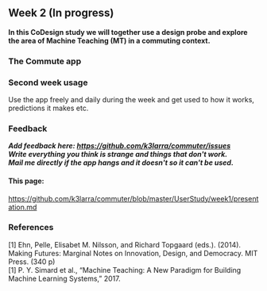 ## Week 2 (In progress)
**In this CoDesign study we will together use a design probe and explore the area of Machine Teaching (MT) in a commuting context.**



### The Commute app


### Second week usage
Use the app freely and daily during the week and get used to how it works, predictions it makes etc.

### Feedback

***Add feedback here:
https://github.com/k3larra/commuter/issues*** <br/>
***Write everything you think is strange and things that don't work.*** <br/>
***Mail me directly if the app hangs and it doesn't so it can't be used.***


#### This page:
https://github.com/k3larra/commuter/blob/master/UserStudy/week1/presentation.md

### References
[1] Ehn, Pelle, Elisabet M. Nilsson, and Richard Topgaard (eds.). (2014). Making Futures: Marginal Notes on Innovation, Design, and Democracy. MIT Press. (340 p)<br/>
[1] P. Y. Simard et al., “Machine Teaching: A New Paradigm for Building Machine Learning Systems,” 2017.
